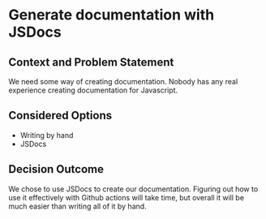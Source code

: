 # Generate documentation with JSDocs

## Context and Problem Statement

We need some way of creating documentation.
Nobody has any real experience creating documentation for Javascript.

## Considered Options

* Writing by hand
* JSDocs

## Decision Outcome

We chose to use JSDocs to create our documentation. Figuring out how to use it effectively with Github actions will take time, but overall it will be much easier than writing all of it by hand.
